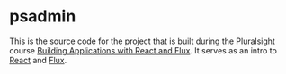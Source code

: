 # psadmin

This is the source code for the project that is built during the Pluralsight course [Building Applications with React and Flux](https://app.pluralsight.com/library/courses/react-flux-building-applications/table-of-contents). It serves as an intro to [React](https://facebook.github.io/react/) and [Flux](https://facebook.github.io/flux/docs/overview.html).
